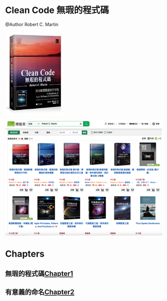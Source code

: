 # Clean Code 無瑕的程式碼
@Author Robert C. Martin 

![image](https://github.com/bensnows/Readings/blob/main/CleanCode/book.jpeg)

![image](https://github.com/bensnows/Readings/blob/main/CleanCode/publications.png)

# Chapters
## 無瑕的程式碼[Chapter1](https://github.com/bensnows/Readings/blob/main/CleanCode/Chapter1.md)
## 有意義的命名[Chapter2](https://github.com/bensnows/Readings/blob/main/CleanCode/Chapter2.md)